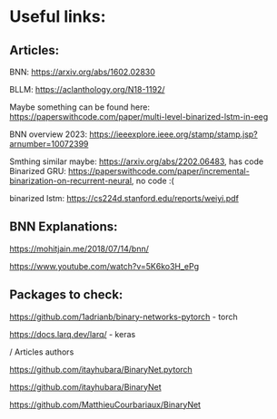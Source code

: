# Useful links:

## Articles:

BNN: https://arxiv.org/abs/1602.02830

BLLM: https://aclanthology.org/N18-1192/

Maybe something can be found here: https://paperswithcode.com/paper/multi-level-binarized-lstm-in-eeg

BNN overview 2023: https://ieeexplore.ieee.org/stamp/stamp.jsp?arnumber=10072399

Smthing similar maybe: https://arxiv.org/abs/2202.06483, has code
Binarized GRU: https://paperswithcode.com/paper/incremental-binarization-on-recurrent-neural, no code :(

binarized lstm: https://cs224d.stanford.edu/reports/weiyi.pdf

## BNN Explanations:

https://mohitjain.me/2018/07/14/bnn/

https://www.youtube.com/watch?v=5K6ko3H_ePg

## Packages to check:

https://github.com/1adrianb/binary-networks-pytorch - torch

https://docs.larq.dev/larq/ - keras

\/ Articles authors

https://github.com/itayhubara/BinaryNet.pytorch

https://github.com/itayhubara/BinaryNet

https://github.com/MatthieuCourbariaux/BinaryNet
